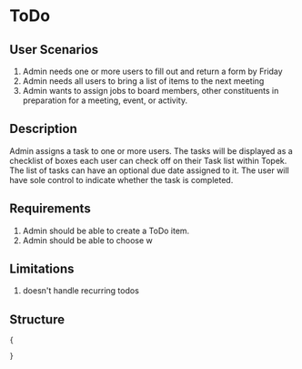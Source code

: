 ToDo
====

User Scenarios
--------------
1. Admin needs one or more users to fill out and return a form by Friday
2. Admin needs all users to bring a list of items to the next meeting
3. Admin wants to assign jobs to board members, other constituents in preparation for a meeting, event, or activity.

Description
-----------
Admin assigns a task to one or more users. The tasks will be displayed as a checklist of boxes each user can check off on their Task list within Topek. The list of tasks can have an optional due date assigned to it. The user will have sole control to indicate whether the task is completed.


Requirements
------------
1. Admin should be able to create a ToDo item.
2. Admin should be able to choose w

Limitations
-----------
1. doesn't handle recurring todos

Structure
---------
```
{

}
```
